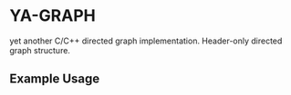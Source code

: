 # YA-GRAPH
yet another C/C++ directed graph implementation. Header-only directed graph structure.

## Example Usage
